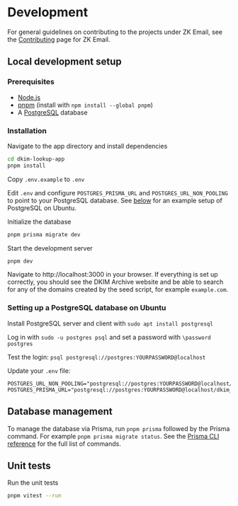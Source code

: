 # Development

For general guidelines on contributing to the projects under ZK Email, see the [Contributing](https://zkemail.gitbook.io/zk-email/contributing) page for ZK Email.

## Local development setup

### Prerequisites

- [Node.js](https://nodejs.org/)
- [pnpm](https://pnpm.io/) (install with `npm install --global pnpm`)
- A [PostgreSQL](https://www.postgresql.org/) database

### Installation

Navigate to the app directory and install dependencies

```bash
cd dkim-lookup-app
pnpm install
```

Copy `.env.example` to `.env`

Edit `.env` and configure `POSTGRES_PRISMA_URL` and `POSTGRES_URL_NON_POOLING` to point to your PostgreSQL database. See [below](#setting-up-a-postgresql-database-on-ubuntu) for an example setup of PostgreSQL on Ubuntu.

Initialize the database

```bash
pnpm prisma migrate dev
```

Start the development server

```bash
pnpm dev
```

Navigate to http://localhost:3000 in your browser. If everything is set up correctly, you should see the DKIM Archive website and be able to search for any of the domains created by the seed script, for example `example.com`.

### Setting up a PostgreSQL database on Ubuntu

Install PostgreSQL server and client with `sudo apt install postgresql`

Log in with `sudo -u postgres psql` and set a password with `\password postgres`

Test the login: `psql postgresql://postgres:YOURPASSWORD@localhost`

Update your `.env` file:

```
POSTGRES_URL_NON_POOLING="postgresql://postgres:YOURPASSWORD@localhost/dkim_lookup"
POSTGRES_PRISMA_URL="postgresql://postgres:YOURPASSWORD@localhost/dkim_lookup"
```

## Database management

To manage the database via Prisma, run `pnpm prisma` followed by the Prisma command. For example `pnpm prisma migrate status`. See the [Prisma CLI reference](https://www.prisma.io/docs/orm/reference/prisma-cli-reference) for the full list of commands.

## Unit tests

Run the unit tests

```bash
pnpm vitest --run
```
